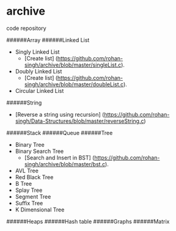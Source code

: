 # archive
code repository

######Array
######Linked List
- Singly Linked List
  - [Create list] (https://github.com/rohan-singh/archive/blob/master/singleList.c).
- Doubly Linked List
  - [Create list] (https://github.com/rohan-singh/archive/blob/master/doubleList.c).
- Circular Linked List

######String
- [Reverse a string using recursion] (https://github.com/rohan-singh/Data-Structures/blob/master/reverseString.c)

######Stack
######Queue
######Tree
- Binary Tree
- Binary Search Tree
  - [Search and Insert in BST] (https://github.com/rohan-singh/archive/blob/master/bst.c).
- AVL Tree
- Red Black Tree
- B Tree
- Splay Tree
- Segment Tree
- Suffix Tree
- K Dimensional Tree

######Heaps
######Hash table
######Graphs
######Matrix
